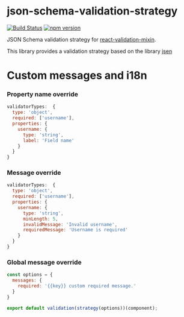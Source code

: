 # json-schema-validation-strategy

[![Build Status](https://secure.travis-ci.org/jefersondaniel/json-schema-validation-strategy.png?branch=master)](http://travis-ci.org/jefersondaniel/json-schema-validation-strategy)
[![npm version](https://badge.fury.io/js/json-schema-validation-strategy.svg)](https://badge.fury.io/js/json-schema-validation-strategy)

JSON Schema validation strategy for [react-validation-mixin](https://github.com/jurassix/react-validation-mixin).

This library provides a validation strategy based on the library [jsen](https://github.com/bugventure/jsen)

# Custom messages and i18n

### Property name override

```javascript
validatorTypes:  {
  type: 'object',
  required: ['username'],
  properties: {
    username: {
      type: 'string',
      label: 'Field name'
    }
  }
}
```

### Message override

```javascript
validatorTypes:  {
  type: 'object',
  required: ['username'],
  properties: {
    username: {
      type: 'string',
      minLength: 5,
      invalidMessage: 'Invalid username',
      requiredMessage: 'Username is required'
    }
  }
}
```

### Global message override

```javascript
const options = {
  messages: {
    required: '{{key}} custom required message.'
  }
}

export default validation(strategy(options))(component);
```
